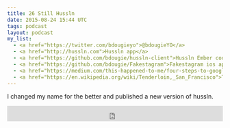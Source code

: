 ```yaml
---
title: 26 Still Hussln
date: 2015-08-24 15:44 UTC
tags: podcast
layout: podcast
my_list:
  - <a href="https://twitter.com/bdougieyo">@bdougieYO</a>
  - <a href="http://hussln.com">Hussln app</a>
  - <a href="https://github.com/bdougie/hussln-client">Hussln Ember code</a>
  - <a href="https://github.com/bdougie/Fakestagram">Fakestagram ios app</a>
  - <a href="https://medium.com/this-happened-to-me/four-steps-to-google-without-a-degree-8f381aa6bd5e">Four Steps to Google, Without a Degree</a>
  - <a href="https://en.wikipedia.org/wiki/Tenderloin,_San_Francisco">Tenderloin</a>
---
```

I changed my name for the better and published a new version of hussln.

<iframe frameborder='0' height='36px' scrolling='no' seamless src='https://simplecast.fm/e/16009?style=light' width='100%'></iframe>

